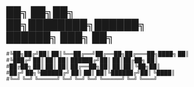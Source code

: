 # ██╗  ██╗██╗   ██╗████████╗██████╗  ██████╗ ███╗   ██╗    
#╚██╗██╔╝██║   ██║╚══██╔══╝██╔══██╗██╔═══██╗████╗  ██║    
#╚███╔╝ ██║   ██║   ██║   ██████╔╝██║   ██║██╔██╗ ██║    
#██╔██╗ ██║   ██║   ██║   ██╔══██╗██║   ██║██║╚██╗██║    
#██╔╝ ██╗╚██████╔╝   ██║   ██║  ██║╚██████╔╝██║ ╚████║    
#╚═╝  ╚═╝ ╚═════╝    ╚═╝   ╚═╝  ╚═╝ ╚═════╝ ╚═╝  ╚═══╝    
                                                      
